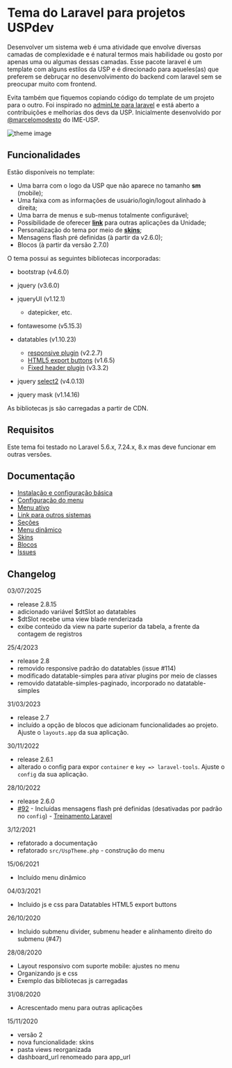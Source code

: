 # Tema do Laravel para projetos USPdev

Desenvolver um sistema web é uma atividade que envolve diversas camadas
de complexidade e é natural termos mais habilidade ou gosto por apenas
uma ou algumas dessas camadas.
Esse pacote laravel é um template com alguns estilos da USP e
é direcionado para aqueles(as) que preferem se debruçar
no desenvolvimento do backend com laravel sem se preocupar muito
com frontend.

Evita também que fiquemos copiando código do template
de um projeto para o outro. Foi inspirado no [adminLte para laravel](https://github.com/jeroennoten/Laravel-AdminLTE)
e está aberto a contribuições e melhorias dos devs da USP.
Inicialmente desenvolvido por [@marcelomodesto](https://github.com/marcelomodesto) do IME-USP.

![theme image](docs/tela-principal.png)

## Funcionalidades

Estão disponíveis no template:

- Uma barra com o logo da USP que não aparece no tamanho **sm** (mobile);
- Uma faixa com as informações de usuário/login/logout alinhado à direita;
- Uma barra de menus e sub-menus totalmente configurável;
- Possibilidade de oferecer [**link**](docs/outros-sistemas.md) para outras aplicações da Unidade;
- Personalização do tema por meio de [**skins**](docs/skins.md);
- Mensagens flash pré definidas (à partir da v2.6.0);
- Blocos (à partir da versão 2.7.0)

O tema possui as seguintes bibliotecas incorporadas:

- bootstrap (v4.6.0)
- jquery (v3.6.0)
- jqueryUI (v1.12.1)
  - datepicker, etc.
- fontawesome (v5.15.3)
- datatables (v1.10.23)
  - [responsive plugin](https://datatables.net/extensions/responsive/) (v2.2.7)
  - [HTML5 export buttons](https://datatables.net/extensions/buttons/examples/html5/simple.html) (v1.6.5)
  - [Fixed header plugin](https://datatables.net/extensions/fixedheader/) (v3.3.2)
- jquery [select2](https://github.com/select2/select2) (v4.0.13)

- jquery mask (v1.14.16)

As bibliotecas js são carregadas a partir de CDN.

## Requisitos

Este tema foi testado no Laravel 5.6.x, 7.24.x, 8.x mas deve funcionar em outras versões.


## Documentação

* [Instalação e configuração básica](docs/configuracao.md)
* [Configuração do menu](docs/opcoes-menu.md)
* [Menu ativo](docs/menu-ativo.md)
* [Link para outros sistemas](docs/outros-sistemas.md)
* [Seções](docs/secoes.md)
* [Menu dinâmico](docs/menu-dinamico.md)
* [Skins](docs/skins.md)
* [Blocos](docs/blocos.md)
* [Issues](docs/issues.md)

## Changelog

03/07/2025
- release 2.8.15
- adicionado variável $dtSlot ao datatables
- $dtSlot recebe uma view blade renderizada
- exibe conteúdo da view na parte superior da tabela, a frente da contagem de registros

25/4/2023
- release 2.8
- removido responsive padrão do datatables (issue #114)
- modificado datatable-simples para ativar plugins por meio de classes
- removido datatable-simples-paginado, incorporado no datatable-simples

31/03/2023
- release 2.7
- incluído a opção de blocos que adicionam funcionalidades ao projeto. Ajuste o `layouts.app` da sua aplicação.

30/11/2022
- release 2.6.1
- alterado o config para expor `container` e `key => laravel-tools`. Ajuste o `config` da sua aplicação.

28/10/2022
- release 2.6.0
- [#92](https://github.com/uspdev/laravel-usp-theme/issues/92) - Incluídas mensagens flash pré definidas (desativadas por padrão no `config`) - [Treinamento Laravel](https://uspdev.github.io/laravel#31-mensagens-flash)

3/12/2021

- refatorado a documentação
- refatorado `src/UspTheme.php` - construção do menu

15/06/2021

- Incluído menu dinâmico

04/03/2021

- Incluido js e css para Datatables HTML5 export buttons

26/10/2020

- Incluido submenu divider, submenu header e alinhamento direito do submenu (#47)

28/08/2020

- Layout responsivo com suporte mobile: ajustes no menu
- Organizando js e css
- Exemplo das bibliotecas js carregadas

31/08/2020

- Acrescentado menu para outras aplicações

15/11/2020

- versão 2
- nova funcionalidade: skins
- pasta views reorganizada
- dashboard_url renomeado para app_url
